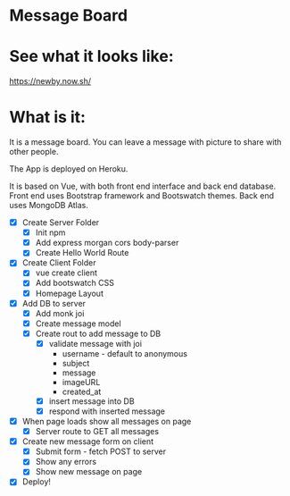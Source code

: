 # Message Board

# See what it looks like:

https://newby.now.sh/

# What is it:

It is a message board. You can leave a message with picture to share with other people.

The App is deployed on Heroku.

It is based on Vue, with both front end interface and back end database. Front end uses Bootstrap framework and Bootswatch themes. Back end uses MongoDB Atlas.

* [x] Create Server Folder
  * [x] Init npm
  * [x] Add express morgan cors body-parser
  * [x] Create Hello World Route
* [x] Create Client Folder
  * [x] vue create client
  * [x] Add bootswatch CSS
  * [x] Homepage Layout
* [x] Add DB to server
  * [x] Add monk joi
  * [x] Create message model
  * [x] Create rout to add message to DB
    * [x] validate message with joi
      * username - default to anonymous
      * subject
      * message
      * imageURL
      * created_at
    * [x] insert message into DB
    * [x] respond with inserted message
* [x] When page loads show all messages on page
  * [x] Server route to GET all messages
* [x] Create new message form on client
  * [x] Submit form - fetch POST to server
  * [x] Show any errors
  * [x] Show new message on page
* [x] Deploy!

